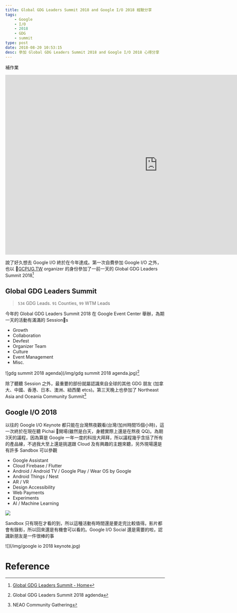 ```yaml
---
title: Global GDG Leaders Summit 2018 and Google I/O 2018 經驗分享
tags:
    - Google
    - I/O
    - 2018
    - GDG
    - summit
type: post
date: 2018-08-20 10:53:15
desc: 參加 Global GDG Leaders Summit 2018 and Google I/O 2018 心得分享
---
```


補作業

<iframe src="https://docs.google.com/presentation/d/e/2PACX-1vQvBqMYvYRhwQBqcnr-gn__cwyvmsBInyHAANba7loo4NIsm_3W00-XkEK4-n5Vd0HgQ1P2RJcFIEeL/embed?start=false&loop=false&delayms=3000" frameborder="0" width="960" height="569" allowfullscreen="true" mozallowfullscreen="true" webkitallowfullscreen="true"></iframe>

<!--more-->

說了好久想去 Google I/O 終於在今年達成。第一次自費參加 Google I/O 之外，也以 [GCPUG.TW](http://GCPUG.TW) organizer 的身份參加了一前一天的 Global GDG Leaders Summit 2018[^1]


## Global GDG Leaders Summit
> `534` GDG Leads. `91` Counties, `99` WTM Leads

今年的 Global GDG Leaders Summit 2018 在 Google Event Center 舉辦，為期一天的活動有滿滿的 Sessions
- Growth
- Collaboration
- Devfest
- Organizer Team
- Culture
- Event Management 
- Misc.

![gdg summit 2018 agenda](/img/gdg summit 2018 agenda.jpg)[^2]

除了聽聽 Session 之外，最重要的部份就屬認識來自全球的其他 GDG 朋友 (加拿大、中國、香港、日本、澳洲、紐西蘭 etcs)。第三天晚上也參加了 Northeast Asia and Oceania Community Summit[^3]

## Google I/O 2018

以往的 Google I/O Keynote 都只能在台灣熬夜觀看(台灣/加州時間15個小時)，這一次終於在現在聽 Pichai 開場(雖然是白天，身體實際上還是在熬夜 QQ)。為期3天的議程，因為算是 Google 一年一度的科技大拜拜，所以議程幾乎含括了所有的產品線，不過我大至上還是挑選跟 Cloud 及有興趣的主題來聽，另外現場還是有許多 Sandbox 可以參觀

- Google Assistant
- Cloud Firebase / Flutter
- Android / Android TV / Google Play / Wear OS by Google
- Android Things / Nest
- AR / VR
- Design Accessibility
- Web Payments
- Experiments
- AI / Machine Learning

![](https://lh3.googleusercontent.com/4bmuojgIaFUnyHGg4iyGk26jSg-nax-dxY1_hmdCgefJ4c24MyIpRJ-OJIofXA7XDNwai88ipwBdcwjN7PWHGQD1qldESYFRuy5kBS27P7J4-kOb_QxcT_e2wIjqpJtUL__SrjY3GJyO0el22__VKgtwTLzKhT5zrFe-9CuPHdOwMNCpCtZHXs9DyCCCvh1csji7wLyTwHfcJhOzBb1P2WUjQ6d8i8ei3Bj3B4mDtqdf7H5l11ghREyyAi-1v7GgbyMqsFSWHtahhPvMGVqgZwMjhd_GvGxUKgf_Sdqqsq0DbvjFXzk-gR7u_lVkXsITC5fboZhu84ggQYJ7har7KfF1Zpnn_ee4F_2Mz3Y3OQ6COhrVJzbY8oAeZ_Q4uiiVGqo9Zl7ahQcUi9TIr12816a4tk9RIj0ovaEz8Ewe3c3jWPhBQgj0vjIe2JhZ-cbLz-TmUxcxued0XN6JPZZq0J7TdQ-2gSkJrxze9f20Y26OL4XfkMpQGOVAlM1ht_yYFUzf1s-cK1GDDBHEJ6X9E1Jdltz1SUz-KobEY-yQZSCOA4Ph-337LPNYNUDeo-LyFQlvVedcf9aFmp7VbJ8DmqSvuf4eGwWPRv_mu-HK411jz7pLkgrWsWT3EQ_TvmH4M3mVbLZezaGrtDznVo01CpwP7ryE2yel=w443-h295-no)

Sandbox 只有現在才看的到，所以這種活動有時間還是要走完比較值得。影片都會有錄影，所以回來還是有機會可以看的。Google I/O Social 還是需要的啦，認識新朋友是一件很棒的事

![](/img/google io 2018 keynote.jpg)

# Reference
[^1]:  [Global GDG Leaders Summit - Home](https://events.withgoogle.com/gdg-global-summit/)
[^2]:  Global GDG Leaders Summit 2018 agdenda 
[^3]:  NEAO Community Gathering
[^4]:  [Google I/O 2018 - Google Photos](https://photos.google.com/share/AF1QipNiy_iO2xl_JD_xX9tK5XuHe8N0NGICExHjgAndEYqs9Gv0IQiy-UA6QL4-Xli3Lw?key=eWhkMUxoNGo3OVljMGVQRWxQWkIwZUpDeEx4Z0xR)
[^5]:  [Google台灣 - 官方部落格: 2018 Google I/O 發佈的100件事](https://taiwan.googleblog.com/2018/05/2018-google-io-100.html)
[^6]:  [Google Cloud at I/O 2018 - YouTube](https://www.youtube.com/playlist?list=PLIivdWyY5sqL-4yjTf-kPxPuJbceWKfwJ)
[^7]:  [2018 Global GDG & Community Groups Summit - Google Photos](https://photos.google.com/share/AF1QipMctaetnI8BpZCga0pVyO4AhpeiqMwff61kUPJoF4FOUczu5DNZOZeDTx20CawTCw?key=dHZuMFV0Z012OVFYTWxiY241bHZXMDBPaTFRX0tR)
[^8]:  [Google I/O 2018 - All Sessions - YouTube](https://www.youtube.com/playlist?list=PLOU2XLYxmsIInFRc3M44HUTQc3b_YJ4-Y)
[^9]:  [NEAO Community Gathering - Google Photos](https://photos.google.com/share/AF1QipPbudc-VP718G-nq_AYjXOGVGxHwW0VEWTuMY_kD113ogIEwbwLOno7ydeO62jKSA?key=Q2ZRTWNOT2F2ZElmZ0hvRG1saV9ObVhEUDdURkRR)
